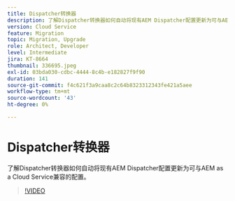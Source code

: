 ```yaml
---
title: Dispatcher转换器
description: 了解Dispatcher转换器如何自动将现有AEM Dispatcher配置更新为可与AEM as a Cloud Service兼容的配置。
version: Cloud Service
feature: Migration
topic: Migration, Upgrade
role: Architect, Developer
level: Intermediate
jira: KT-8664
thumbnail: 336695.jpeg
exl-id: 03bda030-cdbc-4444-8c4b-e182827f9f90
duration: 141
source-git-commit: f4c621f3a9caa8c2c64b8323312343fe421a5aee
workflow-type: tm+mt
source-wordcount: '43'
ht-degree: 0%

---
```


# Dispatcher转换器

了解Dispatcher转换器如何自动将现有AEM Dispatcher配置更新为可与AEM as a Cloud Service兼容的配置。

>[!VIDEO](https://video.tv.adobe.com/v/336695?quality=12&learn=on)
